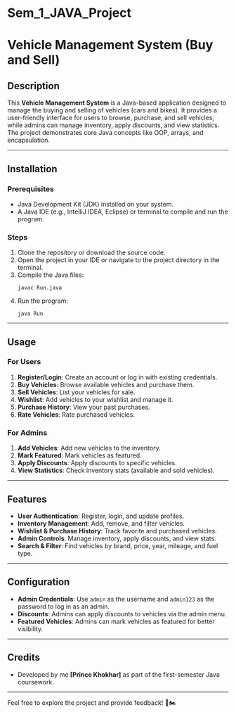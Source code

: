 # Sem_1_JAVA_Project
<h1>Vehicle Management System (Buy and Sell)</h1>

<h2>Description</h2>
<p>
  This <strong>Vehicle Management System</strong> is a Java-based application designed to manage the buying and selling of vehicles (cars and bikes). It provides a user-friendly interface for users to browse, purchase, and sell vehicles, while admins can manage inventory, apply discounts, and view statistics. The project demonstrates core Java concepts like OOP, arrays, and encapsulation.
</p>

<hr />

<h2>Installation</h2>

<h3>Prerequisites</h3>
<ul>
  <li>Java Development Kit (JDK) installed on your system.</li>
  <li>A Java IDE (e.g., IntelliJ IDEA, Eclipse) or terminal to compile and run the program.</li>
</ul>

<h3>Steps</h3>
<ol>
  <li>Clone the repository or download the source code.</li>
  <li>Open the project in your IDE or navigate to the project directory in the terminal.</li>
  <li>Compile the Java files:
    <pre><code>javac Run.java</code></pre>
  </li>
  <li>Run the program:
    <pre><code>java Run</code></pre>
  </li>
</ol>

<hr />

<h2>Usage</h2>

<h3>For Users</h3>
<ol>
  <li><strong>Register/Login</strong>: Create an account or log in with existing credentials.</li>
  <li><strong>Buy Vehicles</strong>: Browse available vehicles and purchase them.</li>
  <li><strong>Sell Vehicles</strong>: List your vehicles for sale.</li>
  <li><strong>Wishlist</strong>: Add vehicles to your wishlist and manage it.</li>
  <li><strong>Purchase History</strong>: View your past purchases.</li>
  <li><strong>Rate Vehicles</strong>: Rate purchased vehicles.</li>
</ol>

<h3>For Admins</h3>
<ol>
  <li><strong>Add Vehicles</strong>: Add new vehicles to the inventory.</li>
  <li><strong>Mark Featured</strong>: Mark vehicles as featured.</li>
  <li><strong>Apply Discounts</strong>: Apply discounts to specific vehicles.</li>
  <li><strong>View Statistics</strong>: Check inventory stats (available and sold vehicles).</li>
</ol>

<hr />

<h2>Features</h2>
<ul>
  <li><strong>User Authentication</strong>: Register, login, and update profiles.</li>
  <li><strong>Inventory Management</strong>: Add, remove, and filter vehicles.</li>
  <li><strong>Wishlist & Purchase History</strong>: Track favorite and purchased vehicles.</li>
  <li><strong>Admin Controls</strong>: Manage inventory, apply discounts, and view stats.</li>
  <li><strong>Search & Filter</strong>: Find vehicles by brand, price, year, mileage, and fuel type.</li>
</ul>

<hr />

<h2>Configuration</h2>
<ul>
  <li><strong>Admin Credentials</strong>: Use <code>admin</code> as the username and <code>admin123</code> as the password to log in as an admin.</li>
  <li><strong>Discounts</strong>: Admins can apply discounts to vehicles via the admin menu.</li>
  <li><strong>Featured Vehicles</strong>: Admins can mark vehicles as featured for better visibility.</li>
</ul>

<hr />

<h2>Credits</h2>
<ul>
  <li>Developed by me <strong>[Prince Khokhar]</strong> as part of the first-semester Java coursework.</li>
</ul>

<hr />

<p>Feel free to explore the project and provide feedback! 🚗🏍</p>
